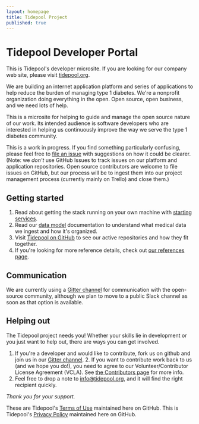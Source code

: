```yaml
---
layout: homepage
title: Tidepool Project
published: true
---
```


# Tidepool Developer Portal

This is Tidepool's developer microsite. If you are looking for our company web site, please visit [tidepool.org](https://tidepool.org).

We are building an internet application platform and series of applications to help reduce the burden of managing type 1 diabetes. We're a nonprofit organization doing everything in the open. Open source, open business, and we need lots of help.

This is a microsite for helping to guide and manage the open source nature of our work. Its intended audience is software developers who are interested in helping us continuously improve the way we serve the type 1 diabetes community.

This is a work in progress. If you find something particularly confusing, please feel free to [file an issue](https://github.com/tidepool-org/tidepool-org.github.io/issues) with suggestions on how it could be clearer. (Note: we *don't* use GitHub Issues to track issues on our platform and application repositories. Open source contributors are welcome to file issues on GitHub, but our process will be to ingest them into our project management process (currently mainly on Trello) and close them.)

## Getting started

1. Read about getting the stack running on your own machine with [starting services](starting-up-services).
1. Read our [data model](data-model/) documentation to understand what medical data we ingest and how it's organized.
1. Visit [Tidepool on GitHub](https://github.com/tidepool-org) to see our active repositories and how they fit together.
1. If you're looking for more reference details, check out [our references page](references).

## Communication

We are currently using a [Gitter channel](https://gitter.im/tidepool-org/public) for communication with the open-source community, although we plan to move to a public Slack channel as soon as that option is available.

## Helping out

The Tidepool project needs you! Whether your skills lie in development or you just want to help out, there are ways you can get involved.

1. If you're a developer and would like to contribute, fork us on github and join us in our [Gitter channel](https://gitter.im/tidepool-org/public).
    2. If you want to contribute work back to us (and we hope you do!), you need to agree to our Volunteer/Contributor License Agreement (VCLA). See [the Contributors page](contributors) for more info.
1. Feel free to drop a note to [info@tidepool.org](mailto:info@tidepool.org), and it will find the right recipient quickly.

*Thank you for your support.*

These are Tidepool's [Terms of Use](terms-of-use) maintained here on GitHub.
This is Tidepool's [Privacy Policy](privacy-policy) maintained here on GitHub.
